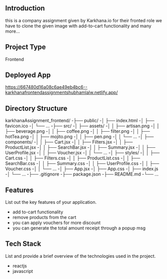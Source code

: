 
## Introduction
this is a company assignment given by Karkhana.io for their fronted role we have to clone the given image with add-to-cart functionality and many more...

## Project Type
Frontend 

## Deployed App
https://667480d16a08c6ae49eb4bc6--karkhanafrontendassignmentshubhamlalw.netlify.app/


## Directory Structure
karkhanaAssignment_frontend/
-├── public/
-│ ├── index.html
-│ ├── favicon.ico
-│ └── ...
-├── src/
-│ ├── assets/
-│ │ ├── artisan.png
-│ │ ├── beverage.png
-│ │ ├── coffee.png
-│ │ ├── filter.png
-│ │ ├── hotTea.png
-│ │ ├── mojito.png
-│ │ ├── pen.png
-│ │ └── ...
-│ ├── components/
-│ │ ├── Cart.jsx
-│ │ ├── Filters.jsx
-│ │ ├── ProductList.jsx
-│ │ ├── SearchBar.jsx
-│ │ ├── Summary.jsx
-│ │ ├── UserProfile.jsx
-│ │ ├── Voucher.jsx
-│ │ └── ...
-│ ├── styles/
-│ │ ├── Cart.css
-│ │ ├── Filters.css
-│ │ ├── ProductList.css
-│ │ ├── SearchBar.css
-│ │ ├── Summary.css
-│ │ ├── UserProfile.css
-│ │ ├── Voucher.css
-│ │ └── ...
-│ ├── App.jsx
-│ ├── App.css
-│ ├── index.js
-│ └── ...
-├── .gitignore
-├── package.json
-├── README.md
-└── ...


## Features
List out the key features of your application.

- add to-cart functionality
- remove products from the cart
- you can apply vouchers for more discount
- you can generate the total amount receipt through a popup msg

## Tech Stack
List and provide a brief overview of the technologies used in the project.

- reactjs
- javascript

